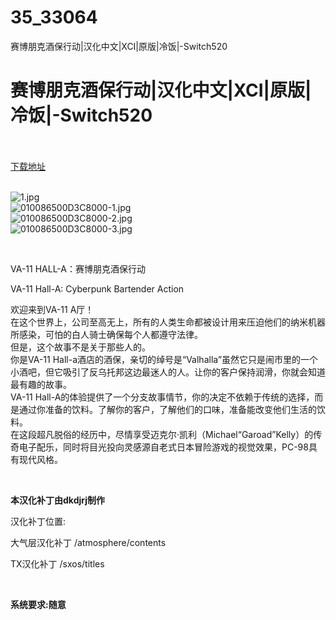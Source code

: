 # 35_33064
赛博朋克酒保行动|汉化中文|XCI|原版|冷饭|-Switch520
# 赛博朋克酒保行动|汉化中文|XCI|原版|冷饭|-Switch520
 <br/></br>
[下载地址](https://www.switch520.cc/article/33064 "下载地址")
<br/></br>

<p><img title="1.jpg" src="https://www.switch520.cc/muke_img/2022_06_18_13e6eeda254a9.jpg" alt="1.jpg"><br>
<img title="010086500D3C8000-1.jpg" src="https://www.switch520.cc/muke_img/2022_06_18_460bfbe7b4b8f.jpg" alt="010086500D3C8000-1.jpg"><br>
<img title="010086500D3C8000-2.jpg" src="https://www.switch520.cc/muke_img/2022_06_18_8d9e93058c3a4.jpg" alt="010086500D3C8000-2.jpg"><br>
<img title="010086500D3C8000-3.jpg" src="https://www.switch520.cc/muke_img/2022_06_18_3afb9b55590f6.jpg" alt="010086500D3C8000-3.jpg"></p>
<p>&nbsp;</p>
<p>VA-11 HALL-A：赛博朋克酒保行动</p>
<p>VA-11 Hall-A: Cyberpunk Bartender Action</p>
<p>欢迎来到VA-11 A厅！<br>
在这个世界上，公司至高无上，所有的人类生命都被设计用来压迫他们的纳米机器所感染，可怕的白人骑士确保每个人都遵守法律。<br>
但是，这个故事不是关于那些人的。<br>
你是VA-11 Hall-a酒店的酒保，亲切的绰号是“Valhalla”虽然它只是闹市里的一个小酒吧，但它吸引了反乌托邦这边最迷人的人。让你的客户保持润滑，你就会知道最有趣的故事。<br>
VA-11 Hall-A的体验提供了一个分支故事情节，你的决定不依赖于传统的选择，而是通过你准备的饮料。了解你的客户，了解他们的口味，准备能改变他们生活的饮料。<br>
在这段超凡脱俗的经历中，尽情享受迈克尔·凯利（Michael“Garoad”Kelly）的传奇电子配乐，同时将目光投向灵感源自老式日本冒险游戏的视觉效果，PC-98具有现代风格。</p>
<p>&nbsp;</p>
<p><strong>本汉化补丁由dkdjrj制作</strong></p>
<p>汉化补丁位置:</p>
<p>大气层汉化补丁 /atmosphere/contents</p>
<p>TX汉化补丁 /sxos/titles</p>
<p>&nbsp;</p>
<p><strong>系统要求:随意</strong></p>



